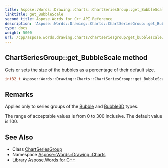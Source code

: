 ```yaml
---
title: Aspose::Words::Drawing::Charts::ChartSeriesGroup::get_BubbleScale method
linktitle: get_BubbleScale
second_title: Aspose.Words for C++ API Reference
description: 'Aspose::Words::Drawing::Charts::ChartSeriesGroup::get_BubbleScale method. Gets or sets the size of the bubbles as a percentage of their default size in C++.'
type: docs
weight: 5000
url: /cpp/aspose.words.drawing.charts/chartseriesgroup/get_bubblescale/
---
```

## ChartSeriesGroup::get_BubbleScale method


Gets or sets the size of the bubbles as a percentage of their default size.

```cpp
int32_t Aspose::Words::Drawing::Charts::ChartSeriesGroup::get_BubbleScale()
```

## Remarks


Applies only to series groups of the [Bubble](../../chartseriestype/) and [Bubble3D](../../chartseriestype/) types.

The range of acceptable values is from 0 to 300 inclusive. The default value is 100. 
## See Also

* Class [ChartSeriesGroup](../)
* Namespace [Aspose::Words::Drawing::Charts](../../)
* Library [Aspose.Words for C++](../../../)
